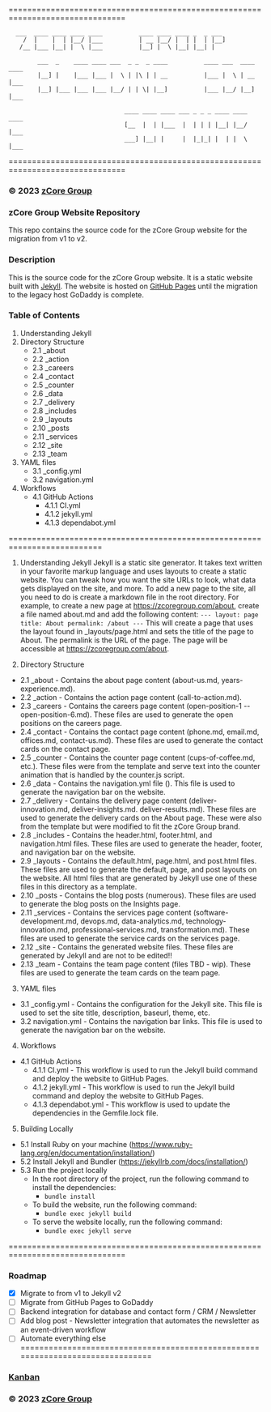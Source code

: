 ===============================================================================

      ___  ____ ____ ____ ____          ____ ____ ____ _  _ ___
        /  |    |  | |__/ |___          | __ |__/ |  | |  | |__]
       /__ |___ |__| |  \ |___          |__] |  \ |__| |__| |

            ___  _    ____ ____ ___  _ _  _ ____          ____ ___  ____ ____
            |__] |    |___ |___ |  \ | |\ | | __          |___ |  \ | __ |___
            |__] |___ |___ |___ |__/ | | \| |__]          |___ |__/ |__] |___

                                    ____ ____ ____ ___ _ _ _ ____ ____ ____
                                    [__  |  | |___  |  | | | |__| |__/ |___
                                    ___] |__| |     |  |_|_| |  | |  \ |___

===============================================================================
### © 2023 [zCore Group](https://zcoregroup.com)

### zCore Group Website Repository
This repo contains the source code for the zCore Group website for the migration from v1 to v2.
### Description
This is the source code for the zCore Group website. It is a static website built with [Jekyll](https://jekyllrb.com/). The website is hosted on [GitHub Pages](https://pages.github.com/) until the migration to the legacy host GoDaddy is complete.
### Table of Contents
1. Understanding Jekyll
2. Directory Structure
    - 2.1 _about
    - 2.2 _action
    - 2.3 _careers
    - 2.4 _contact
    - 2.5 _counter
    - 2.6 _data
    - 2.7 _delivery
    - 2.8 _includes
    - 2.9 _layouts
    - 2.10 _posts
    - 2.11 _services
    - 2.12 _site
    - 2.13 _team
3. YAML files
    - 3.1 _config.yml
    - 3.2 navigation.yml
4. Workflows
    - 4.1 GitHub Actions
        - 4.1.1 CI.yml
        - 4.1.2 jekyll.yml
        - 4.1.3 dependabot.yml

==========================================================================
1. Understanding Jekyll
Jekyll is a static site generator. It takes text written in your favorite markup language and uses layouts to create a static website. You can tweak how you want the site URLs to look, what data gets displayed on the site, and more.
To add a new page to the site, all you need to do is create a markdown file in the root directory. For example, to create a new page at https://zcoregroup.com/about, create a file named about.md and add the following content:
`---
layout: page
title: About
permalink: /about
---`
This will create a page that uses the layout found in _layouts/page.html and sets the title of the page to About. The permalink is the URL of the page. The page will be accessible at https://zcoregroup.com/about.

2. Directory Structure
- 2.1 _about - Contains the about page content (about-us.md, years-experience.md).
- 2.2 _action - Contains the action page content (call-to-action.md).
- 2.3 _careers - Contains the careers page content (open-position-1 -- open-position-6.md). These files are used to generate the open positions on the careers page.
- 2.4 _contact - Contains the contact page content (phone.md, email.md, offices.md, contact-us.md). These files are used to generate the contact cards on the contact page.
- 2.5 _counter - Contains the counter page content (cups-of-coffee.md, etc.). These files were from the template and serve text into the counter animation that is handled by the counter.js script.
- 2.6 _data - Contains the navigation.yml file (). This file is used to generate the navigation bar on the website.
- 2.7 _delivery - Contains the delivery page content (deliver-innovation.md, deliver-insights.md. deliver-results.md). These files are used to generate the delivery cards on the About page. These were also from the template but were modified to fit the zCore Group brand.
- 2.8 _includes - Contains the header.html, footer.html, and navigation.html files. These files are used to generate the header, footer, and navigation bar on the website.
- 2.9 _layouts - Contains the default.html, page.html, and post.html files. These files are used to generate the default, page, and post layouts on the website. All html files that are generated by Jekyll use one of these files in this directory as a template.
- 2.10 _posts - Contains the blog posts (numerous). These files are used to generate the blog posts on the Insights page.
- 2.11 _services - Contains the services page content (software-development.md, devops.md, data-analytics.md, technology-innovation.md, professional-services.md, transformation.md). These files are used to generate the service cards on the services page.
- 2.12 _site - Contains the generated website files. These files are generated by Jekyll and are not to be edited!!
- 2.13 _team - Contains the team page content (files TBD - wip). These files are used to generate the team cards on the team page.

3. YAML files
- 3.1 _config.yml - Contains the configuration for the Jekyll site. This file is used to set the site title, description, baseurl, theme, etc.
- 3.2 navigation.yml - Contains the navigation bar links. This file is used to generate the navigation bar on the website.

4. Workflows
- 4.1 GitHub Actions
    - 4.1.1 CI.yml - This workflow is used to run the Jekyll build command and deploy the website to GitHub Pages.
    - 4.1.2 jekyll.yml - This workflow is used to run the Jekyll build command and deploy the website to GitHub Pages.
    - 4.1.3 dependabot.yml - This workflow is used to update the dependencies in the Gemfile.lock file.

5. Building Locally
- 5.1 Install Ruby on your machine (https://www.ruby-lang.org/en/documentation/installation/)
- 5.2 Install Jekyll and Bundler (https://jekyllrb.com/docs/installation/)
- 5.3 Run the project locally
  - In the root directory of the project, run the following command to install the dependencies:
    - `bundle install`
  - To build the website, run the following command:
    - `bundle exec jekyll build`
  - To serve the website locally, run the following command:
    - `bundle exec jekyll serve`

===============================================================================
### Roadmap
- [x] Migrate to from v1 to Jekyll v2
- [ ] Migrate from GitHub Pages to GoDaddy
- [ ] Backend integration for database and contact form / CRM / Newsletter
- [ ] Add blog post - Newsletter integration that automates the newsletter as an event-driven workflow
- [ ] Automate everything else
===============================================================================
### [Kanban](https://github.com/orgs/zCoreGroup/projects/1/views/2)

### © 2023 [zCore Group](https://zcoregroup.com)
